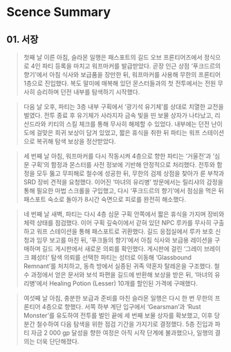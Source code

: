 # Scence Summary

## 01. 서장

>첫째 날 이른 아침, 슬라몬 일행은 패스포트의 길드 오브 프론티어즈에서 정식으로 4인 파티 등록을 마치고 워프마커를 발급받았다. 곧장 인근 상점 ‘푸크드르의 향기’에서 아침 식사와 보급품을 장만한 뒤, 워프마커를 사용해 무한의 프론티어 1층으로 진입했다. 복도 말미에 매복해 있던 몬스터들과의 첫 전투에서는 전원 무사히 승리하며 던전 내부를 탐색하기 시작했다.

>다음 날 오후, 파티는 3층 내부 구획에서 ‘광기석 유기체’를 상대로 치열한 교전을 벌였다. 전투 종료 후 유기체가 사라지자 금속 빛을 띤 보물 상자가 나타났고, 리산드라와 키티의 스킬 체크를 통해 무사히 해제할 수 있었다. 내부에는 던전 난이도에 걸맞은 희귀 보상이 담겨 있었고, 짧은 휴식을 취한 뒤 파티는 워프 스테이션으로 복귀해 탐색 보상을 정산받았다.

>세 번째 날 아침, 워프마커를 다시 작동시켜 4층으로 향한 파티는 ‘거울전’과 ‘심문 구획’의 함정과 몬스터를 사전 정보에 기반해 안정적으로 처리했다. 전투와 함정을 모두 뚫고 무피해로 철수에 성공한 뒤, 무한의 검제 상점을 찾아가 룬 부착과 SRD 장비 견적을 요청했다. 이어진 ‘마녀의 유리병’ 방문에서는 릴리샤의 감정을 통해 필요한 마법 스크롤을 구입했고, 다시 ‘푸크드르의 향기’에서 점심을 먹은 뒤 패스포트 숙소로 돌아가 8시간 숙면으로 피로를 완전히 해소했다.

>네 번째 날 새벽, 파티는 다시 4층 심문 구획 안쪽에서 짧은 휴식을 가지며 장비와 체력 상태를 점검했다. 이어 구획 깊숙이에서 갇혀 있던 NPC 루카를 무사히 구출하고 워프 스테이션을 통해 패스포트로 귀환했다. 길드 응접실에서 루카 보호 신청과 임무 보고를 마친 뒤, ‘푸크들의 향기’에서 아침 식사와 보급용 레이션을 구매하며 길드 게시판에서 새로운 의뢰를 확인했다. 게시판에 걸린 ‘그레이 브레이크 폐성터’ 탐색 의뢰를 선택한 파티는 성터로 이동해 ‘Glassbound Remnant’를 처치하고, 동측 방에서 실종된 귀족 약혼자 탈레온을 구조했다. 철수 과정에서 얻은 문서와 보석 파편을 길드에 반환해 보상을 받은 뒤, ‘마녀의 유리병’에서 Healing Potion (Lesser) 10개를 할인된 가격에 구매했다.

>여섯째 날 아침, 충분한 보급과 준비를 마친 슬라몬 일행은 다시 한 번 무한의 프론티어 4층으로 향했다. 서쪽 하부 계단 입구에서 ‘Gearsman’과 ‘Rust Monster’를 유도하여 전투를 벌인 끝에 세 번째 보물 상자를 확보했고, 이후 당분간 철수하여 다음 탐색을 위한 점검 기간을 가지기로 결정했다. 5층 진입과 파티 자금 2 000 gp 달성을 향한 여정은 아직 시작 단계에 불과했으나, 일행의 결의는 더욱 단단해졌다.
